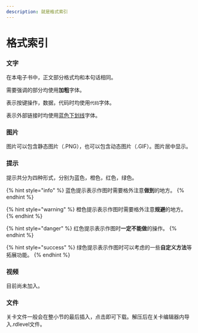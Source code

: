 ```yaml
---
description: 就是格式索引
---
```


# 格式索引

### 文字

在本电子书中，正文部分格式均和本句话相同。

需要强调的部分均使用**加粗**字体。

表示按键操作，数据，代码时均使用`代码`字体。

表示外部链接时均使用[蓝色下划线](http://rd.rdlevel.cn)字体。

### 图片

图片可以包含静态图片（.PNG），也可以包含动态图片（.GIF）。图片居中显示。

### 提示

提示共分为四种形式，分别为蓝色，橙色，红色，绿色。

{% hint style="info" %}
蓝色提示表示作图时需要格外注意**做到**的地方。
{% endhint %}

{% hint style="warning" %}
橙色提示表示作图时需要格外注意**规避**的地方。
{% endhint %}

{% hint style="danger" %}
红色提示表示作图时**一定不能做**的操作。
{% endhint %}

{% hint style="success" %}
绿色提示表示作图时可以考虑的一些**自定义方法**等拓展功能。
{% endhint %}

### 视频

目前尚未加入。

### 文件

关卡文件一般会在整小节的最后插入，点击即可下载。解压后在关卡编辑器内导入.rdlevel文件。

